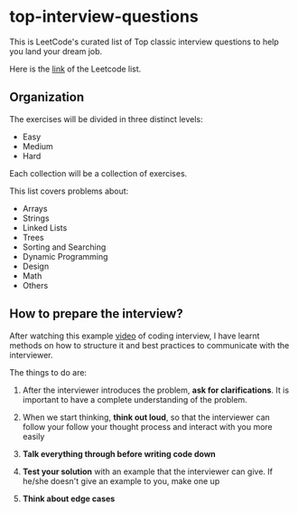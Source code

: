 # top-interview-questions

This is LeetCode's curated list of Top classic interview questions to help you land your dream job.

Here is the [link](https://leetcode.com/explore/interview/card/top-interview-questions-easy/) of the Leetcode list. 

## Organization

The exercises will be divided in three distinct levels:
- Easy
- Medium
- Hard

Each collection will be a collection of exercises.

This list covers problems about:
- Arrays
- Strings
- Linked Lists
- Trees
- Sorting and Searching
- Dynamic Programming
- Design
- Math
- Others

## How to prepare the interview?

After watching this example [video](https://youtu.be/wwIysnVmAUg?t=1268) of coding interview, I have learnt methods on how to structure it and best practices to communicate with the interviewer.

The things to do are:
1. After the interviewer introduces the problem, **ask for clarifications**. It is important to have a complete understanding of the problem.

2. When we start thinking, **think out loud**, so that the interviewer can follow your follow your thought process and interact with you more easily

3. **Talk everything through before writing code down**

4. **Test your solution** with an example that the interviewer can give. If he/she doesn't give an example to you, make one up

5. **Think about edge cases**


